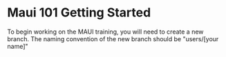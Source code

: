 # Maui 101 Getting Started
To begin working on the MAUI training, you will need to create a new branch. The naming convention of the new branch should be "users/[your name]"
